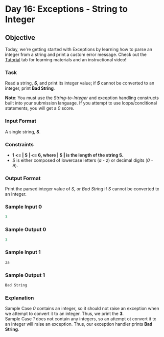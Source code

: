 
# Day 16: Exceptions - String to Integer

## Objective 
Today, we're getting started with Exceptions by learning how to parse an integer from a string and print a custom error message. Check out the [Tutorial](https://www.hackerrank.com/challenges/30-exceptions-string-to-integer/tutorial) tab for learning materials and an instructional video!

### Task 
Read a string, _**S**_, and print its integer value; if **_S_** cannot be converted to an integer, print **Bad String**.

**Note**: You must use the _String-to-Integer_ and exception handling constructs built into your submission language. If you attempt to use loops/conditional statements, you will get a _0_ score.

### Input Format

A single string, **_S_**.

### Constraints
 - **1 <= | S | <= 6, where | S | is the length of the string S.**
 - _S_ is either composed of lowercase letters (_a - z_) or decimal digits (_0 - 9_).

### Output Format

Print the parsed integer value of _S_, or _Bad String_ if _S_ cannot be converted to an integer.

### Sample Input 0
```Python
3
```
### Sample Output 0
```Python
3
```
### Sample Input 1
```Python
za
```
### Sample Output 1
```Python
Bad String
```
### Explanation

Sample Case _0_ contains an integer, so it should not raise an exception when we attempt to convert it to an integer. Thus, we print the **3**.  
Sample Case _1_ does not contain any integers, so an attempt ot convert it to an integer will raise an exception. Thus, our exception handler prints **Bad String**.
